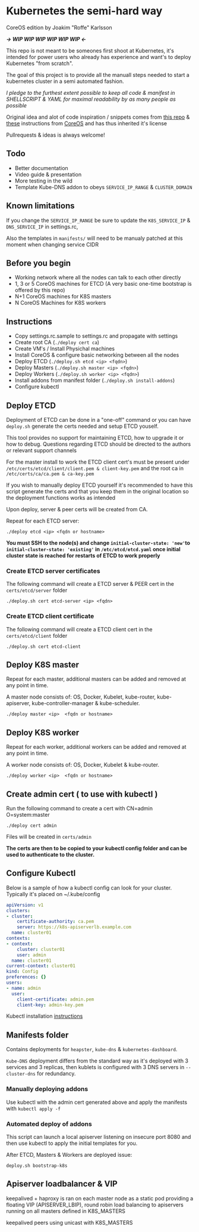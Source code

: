 # Kubernetes the semi-hard way

CoreOS edition by Joakim "Roffe" Karlsson

_**-> WIP WIP WIP WIP WIP WIP <-**_

This repo is not meant to be someones first shoot at Kubernetes, it's intended for power users who already has experience and want's to deploy Kubernetes "from scratch".

The goal of this project is to provide all the manuall steps needed to start a kubernetes cluster in a semi automated fashion.

_*I pledge to the furthest extent possible to keep all code & manifest in SHELLSCRIPT & YAML for maximal readability by as many people as possible*_

Original idea and alot of code inspiration / snippets comes from
[this repo](https://github.com/coreos/coreos-kubernetes) & [these](https://coreos.com/kubernetes/docs/latest/kubernetes-on-generic-platforms.html) instructions from [CoreOS](https://coreos.com) and has thus inherited it's license

Pullrequests & ideas is always welcome!

## Todo

* Better documentation
* Video guide & presentation
* More testing in the wild
* Template Kube-DNS addon to obeys `SERVICE_IP_RANGE` & `CLUSTER_DOMAIN`

## Known limitations

If you change the `SERVICE_IP_RANGE` be sure to update the `K8S_SERVICE_IP` & `DNS_SERVICE_IP` in settings.rc,

Also the templates in `manifests/` will need to be manualy patched at this moment when changing service CIDR

## Before you begin

* Working network where all the nodes can talk to each other directly
* 1, 3 or 5 CoreOS machines for ETCD (A very basic one-time bootstrap is offered by this repo)
* N+1 CoreOS machines for K8S masters
* N CoreOS Machines for K8S workers

## Instructions

* Copy settings.rc.sample to settings.rc and propagate with settings
* Create root CA (`./deploy cert ca`)
* Create VM's / Install Physichal machines
* Install CoreOS & configure basic networking between all the nodes
* Deploy ETCD (`./deploy.sh etcd <ip> <fqdn>`)
* Deploy Masters (`./deploy.sh master <ip> <fqdn>`)
* Deploy Workers (`./deploy.sh worker <ip> <fqdn>`)
* Install addons from manifest folder (`./deploy.sh install-addons`)
* Configure kubectl

## Deploy ETCD

Deployment of ETCD can be done in a "one-off" command or you can have `deploy.sh` generate the certs needed and setup ETCD youself.

This tool provides no support for maintaining ETCD, how to upgrade it or how to debug. Questions regarding ETCD should be directed to the authors or relevant support channels

For the master install to work the ETCD client cert's must be present under `/etc/certs/etcd/client/client.pem & client-key.pem` and the root ca in `/etc/certs/ca/ca.pem & ca-key.pem`

If you wish to manually deploy ETCD yourself it's recommended to have this script generate the certs and that you keep them in the original location so the deployment functions works as intended

Upon deploy, server & peer certs will be created from CA.

Repeat for each ETCD server:

    ./deploy etcd <ip> <fqdn or hostname>

**You must SSH to the node(s) and change `initial-cluster-state: 'new'`to `initial-cluster-state: 'existing'` in `/etc/etcd/etcd.yaml` once initial cluster state is reached for restarts of ETCD to work properly**

### Create ETCD server certificates

The following command will create a ETCD server & PEER cert in the `certs/etcd/server` folder

    ./deploy.sh cert etcd-server <ip> <fqdn>

### Create ETCD client certificate

The following command will create a ETCD client cert in the `certs/etcd/client` folder

    ./deploy.sh cert etcd-client

## Deploy K8S master

Repeat for each master, additional masters can be added and removed at any point in time.

A master node consists of: OS, Docker, Kubelet, kube-router, kube-apiserver, kube-controller-manager & kube-scheduler.

    ./deploy master <ip>  <fqdn or hostname>

## Deploy K8S worker

Repeat for each worker, additional workers can be added and removed at any point in time.

A worker node consists of: OS, Docker, Kubelet & kube-router.

    ./deploy worker <ip>  <fqdn or hostname>

## Create admin cert ( to use with kubectl )

Run the following command to create a cert with CN=admin O=system:master

    ./deploy cert admin

Files will be created in `certs/admin`

**The certs are then to be copied to your kubectl config folder and can be used to authenticate to the cluster.**

## Configure Kubectl

Below is a sample of how a kubectl config can look for your cluster. Typically it's placed on ~/.kube/config

```yaml
apiVersion: v1
clusters:
- cluster:
    certificate-authority: ca.pem
    server: https://k8s-apiserverlb.example.com
  name: cluster01
contexts:
- context:
    cluster: cluster01
    user: admin
  name: cluster01
current-context: cluster01
kind: Config
preferences: {}
users:
- name: admin
  user:
    client-certificate: admin.pem
    client-key: admin-key.pem
```

Kubectl installation [instructions](https://kubernetes.io/docs/tasks/tools/install-kubectl/)

## Manifests folder

Contains deployments for `heapster`, `kube-dns` & `kubernetes-dashboard`.

`Kube-DNS` deployment differs from the standard way as it's deployed with 3 services and 3 replicas,
then kublets is configured with 3 DNS servers in `--cluster-dns` for redundancy.

### Manually deploying addons

Use kubectl with the admin cert generated above and apply the manifests with `kubectl apply -f`

### Automated deploy of addons

This script can launch a local apiserver listening on insecure port 8080 and then use kubectl to apply the initial templates for you.

After ETCD, Masters & Workers are deployed issue:

`deploy.sh bootstrap-k8s`

## Apiserver loadbalancer & VIP

keepalived + haproxy is ran on each master node as a static pod providing a floating VIP (APISERVER_LBIP), round robin load balancing to apiservers running on all masters defined in K8S_MASTERS

keepalived peers using unicast with K8S_MASTERS